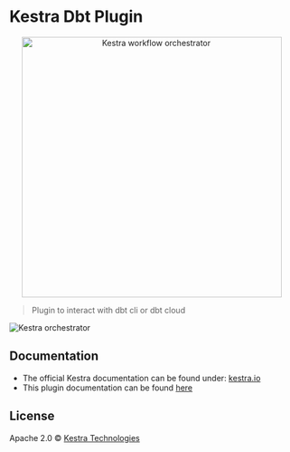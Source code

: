 # Kestra Dbt Plugin

<p align="center">
  <img width="460" src="https://kestra.io/logo.svg"  alt="Kestra workflow orchestrator" />
</p>

> Plugin to interact with dbt cli or dbt cloud

![Kestra orchestrator](https://kestra.io/ui.gif)

## Documentation
* The official Kestra documentation can be found under: [kestra.io](https://kestra.io)
* This plugin documentation can be found [here](https://kestra.io/plugins/plugin-dbt/)


## License
Apache 2.0 © [Kestra Technologies](https://kestra.io)
